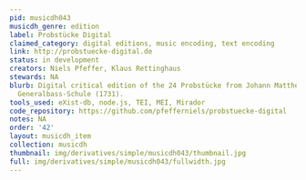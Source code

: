 ```yaml
---
pid: musicdh043
musicdh_genre: edition
label: Probstücke Digital
claimed_category: digital editions, music encoding, text encoding
link: http://probstuecke-digital.de
status: in development
creators: Niels Pfeffer, Klaus Rettinghaus
stewards: NA
blurb: Digital critical edition of the 24 Probstücke from Johann Mattheson's Große
  Generalbass-Schule (1731).
tools_used: eXist-db, node.js, TEI, MEI, Mirador
code_repository: https://github.com/pfefferniels/probstuecke-digital
notes: NA
order: '42'
layout: musicdh_item
collection: musicdh
thumbnail: img/derivatives/simple/musicdh043/thumbnail.jpg
full: img/derivatives/simple/musicdh043/fullwidth.jpg
---
```

